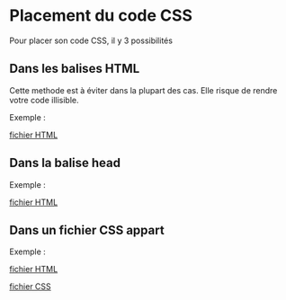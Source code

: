 # Placement du code CSS

Pour placer son code CSS, il y 3 possibilités

## Dans les balises HTML

Cette methode est à éviter dans la plupart des cas. 
Elle risque de rendre votre code illisible.

Exemple : 

[fichier HTML](avec-html.html)

## Dans la balise head

Exemple : 

[fichier HTML](dans-balise-head.html)

## Dans un fichier CSS appart

Exemple : 

[fichier HTML](dans-fichier-css.html)

[fichier CSS](css/main.css)

